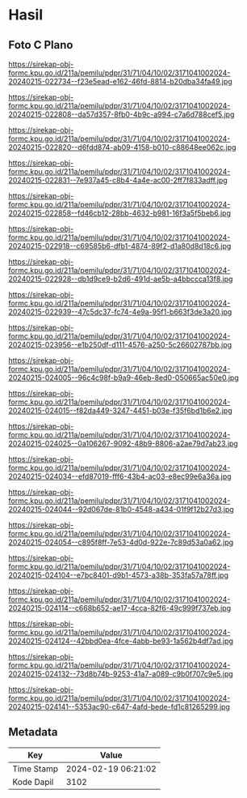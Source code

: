 # Hasil

## Foto C Plano

https://sirekap-obj-formc.kpu.go.id/211a/pemilu/pdpr/31/71/04/10/02/3171041002024-20240215-022734--f23e5ead-e162-46fd-8814-b20dba34fa49.jpg

https://sirekap-obj-formc.kpu.go.id/211a/pemilu/pdpr/31/71/04/10/02/3171041002024-20240215-022808--da57d357-8fb0-4b9c-a994-c7a6d788cef5.jpg

https://sirekap-obj-formc.kpu.go.id/211a/pemilu/pdpr/31/71/04/10/02/3171041002024-20240215-022820--d6fdd874-ab09-4158-b010-c88648ee062c.jpg

https://sirekap-obj-formc.kpu.go.id/211a/pemilu/pdpr/31/71/04/10/02/3171041002024-20240215-022831--7e937a45-c8b4-4a4e-ac00-2ff7f833adff.jpg

https://sirekap-obj-formc.kpu.go.id/211a/pemilu/pdpr/31/71/04/10/02/3171041002024-20240215-022858--fd46cb12-28bb-4632-b981-16f3a5f5beb6.jpg

https://sirekap-obj-formc.kpu.go.id/211a/pemilu/pdpr/31/71/04/10/02/3171041002024-20240215-022918--c69585b6-dfb1-4874-89f2-d1a80d8d18c6.jpg

https://sirekap-obj-formc.kpu.go.id/211a/pemilu/pdpr/31/71/04/10/02/3171041002024-20240215-022928--db1d9ce9-b2d6-491d-ae5b-a4bbccca13f8.jpg

https://sirekap-obj-formc.kpu.go.id/211a/pemilu/pdpr/31/71/04/10/02/3171041002024-20240215-022939--47c5dc37-fc74-4e9a-95f1-b663f3de3a20.jpg

https://sirekap-obj-formc.kpu.go.id/211a/pemilu/pdpr/31/71/04/10/02/3171041002024-20240215-023956--e1b250df-d111-4576-a250-5c26602787bb.jpg

https://sirekap-obj-formc.kpu.go.id/211a/pemilu/pdpr/31/71/04/10/02/3171041002024-20240215-024005--96c4c98f-b9a9-46eb-8ed0-050665ac50e0.jpg

https://sirekap-obj-formc.kpu.go.id/211a/pemilu/pdpr/31/71/04/10/02/3171041002024-20240215-024015--f82da449-3247-4451-b03e-f35f6bd1b6e2.jpg

https://sirekap-obj-formc.kpu.go.id/211a/pemilu/pdpr/31/71/04/10/02/3171041002024-20240215-024025--0a106267-9092-48b9-8806-a2ae79d7ab23.jpg

https://sirekap-obj-formc.kpu.go.id/211a/pemilu/pdpr/31/71/04/10/02/3171041002024-20240215-024034--efd87019-fff6-43b4-ac03-e8ec99e6a36a.jpg

https://sirekap-obj-formc.kpu.go.id/211a/pemilu/pdpr/31/71/04/10/02/3171041002024-20240215-024044--92d067de-81b0-4548-a434-01f9f12b27d3.jpg

https://sirekap-obj-formc.kpu.go.id/211a/pemilu/pdpr/31/71/04/10/02/3171041002024-20240215-024054--c895f8ff-7e53-4d0d-922e-7c89d53a0a62.jpg

https://sirekap-obj-formc.kpu.go.id/211a/pemilu/pdpr/31/71/04/10/02/3171041002024-20240215-024104--e7bc8401-d9b1-4573-a38b-353fa57a78ff.jpg

https://sirekap-obj-formc.kpu.go.id/211a/pemilu/pdpr/31/71/04/10/02/3171041002024-20240215-024114--c668b652-ae17-4cca-82f6-49c999f737eb.jpg

https://sirekap-obj-formc.kpu.go.id/211a/pemilu/pdpr/31/71/04/10/02/3171041002024-20240215-024124--42bbd0ea-4fce-4abb-be93-1a562b4df7ad.jpg

https://sirekap-obj-formc.kpu.go.id/211a/pemilu/pdpr/31/71/04/10/02/3171041002024-20240215-024132--73d8b74b-9253-41a7-a089-c9b0f707c9e5.jpg

https://sirekap-obj-formc.kpu.go.id/211a/pemilu/pdpr/31/71/04/10/02/3171041002024-20240215-024141--5353ac90-c647-4afd-bede-fd1c81265299.jpg


## Metadata

| Key        | Value               |
| ---------- | ------------------- |
| Time Stamp | 2024-02-19 06:21:02 |
| Kode Dapil | 3102                |



